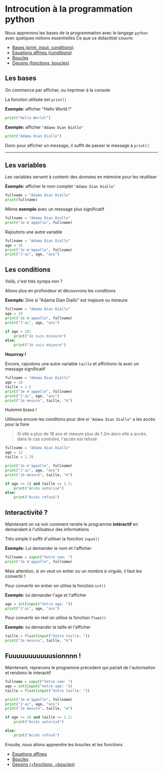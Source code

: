 # Introcution à la programmation python
Nous apprenons les bases de la programmation avec le langage `python` avec quelques notions essentielles
Ce que ce didactitiel couvre:

* [Bases (print, input, conditions)](README.md)
* [Equations affines (conditions)](eq_affine.md)
* [Boucles](boucles.md)
* [Dessins (fonctions, boucles)](dessins.md)

## Les bases
On commence par afficher, ou imprimer à la console

La fonction utilisée est `print()`

**Exemple:** afficher "Hello World !"
```py
print("Hello World!")
```

**Exemple:** afficher `"Adama Dian Diallo"`
```py
print("Adama Dian Diallo")
```

Donc pour afficher un *message*, il suffit de passer le message à `print()`

------------------------------------------------------------
## Les variables
Les variables servent à contenir des données en mémoire pour les réutiliser

**Exemple:** afficher le nom complet `"Adama Dian Diallo"`
```py
fullname = "Adama Dian Diallo"
print(fullname)
```

Même **exemple** avec un message plus significatif

```py
fullname = "Adama Dian Diallo"
print("Je m'appelle", fullname)
```

Rajoutons une autre variable
```py
fullname = "Adama Dian Diallo"
age = 18
print("Je m'appelle", fullname)
print("J'ai", age, "ans")
```
## Les conditions

Voilà, c'est très sympa non ?

Allons plus en profondeur et découvrons les conditions

**Exemple:** Dire si "Adama Dian Diallo" est majeure ou mineure

```py
fullname = "Adama Dian Diallo"
age = 18
print("Je m'appelle", fullname)
print("J'ai", age, "ans")

if age < 18:
    print("Je suis mineure")
else:
    print("Je suis majeure")
```

**Hourrray !**

Encore, rajoutons une autre variable `taille` et affichons-la avec un message significatif

```py
fullname = "Adama Dian Diallo"
age = 18
taille = 1.5
print("Je m'appelle", fullname)
print("J'ai", age, "ans")
print("Je mesure", taille, "m")
```

Hummm bravo !

Utilisons encore les conditons pour dire si `"Adama Dian Diallo"` a les accès pour la foire

> Si elle a plus de 18 ans et mesure plus de 1.2m alors elle a accès, dans le cas contraire, l'accès est refusé

```py
fullname = "Adama Dian Diallo"
age = 12
taille = 1.70

print("Je m'appelle", fullname)
print("J'ai", age, "ans")
print("Je mesure", taille, "m")

if age >= 18 and taille >= 1.2:
    print("Accès autorisé")
else:
    print("Accès refusé")
```

## Interactivité ?

Maintenant on va voir comment rendre le programme **intéractif** en demandant à l'utilisateur des informations

Très simple il suffit d'utiliser la fonction `input()`

**Exemple:** Lui demander le nom et l'afficher

```py
fullname = input("Votre nom: ")
print("Je m'appelle", fullname)
```

Mais attention, si on veut un entier ou un nombre à virgule, il faut les convertir !

Pour convertir en entier on utilise la fonction `int()`

**Exemple:** lui demander l'age et l'afficher

```py
age = int(input("Votre age: "))
print("J'ai", age, "ans")
```

Pour convertir en réel on utilise la fonction `float()`

**Exemple:** lui demander la taille et l'afficher

```py
taille = float(input("Votre taille: "))
print("Je mesure", taille, "m")
```

## Fuuuuuuuuuuusionnnn !

Maintenant, reprenons le programme précedent qui parlait de l'autorisation et rendons-le interactif

```py
fullname = input("Votre nom: ")
age = int(input("Votre age: "))
taille = float(input("Votre taille: "))

print("Je m'appelle", fullname)
print("J'ai", age, "ans")
print("Je mesure", taille, "m")

if age >= 18 and taille >= 1.2:
    print("Accès autorisé")

else:
    print("Accès refusé")
```

Ensuite, nous allons apprendre les boucles et les fonctions

* [Equations affines](eq_affine.md)
* [Boucles](boucles.md)
* [Dessins (+fonctions, +boucles)](dessins.md)
